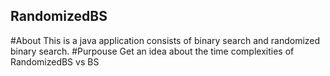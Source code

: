 ## RandomizedBS
#About
This is a java application consists of binary search and randomized binary search.
#Purpouse
Get an idea about the time complexities of RandomizedBS vs BS
